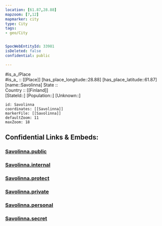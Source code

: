 ```yaml
---
location: [61.87,28.88] 
mapzoom: [7,12] 
mapmarker: city 
type: City
tags:
- geo/City


SpocWebEntityId: 33981
isDeleted: false
confidential: public

---
```

#is_a_/Place  
#is_a_ :: [[Place]] 
[has_place_longitude::28.88] 
[has_place_latitude::61.87] 
[name::Savolinna] 
State ::  
Country :: [[Finland]]  
[StateId::] 
[Population::] 
[Unknown::] 


```leaflet
id: Savolinna
coordinates: [[Savolinna]] 
markerFile: [[Savolinna]] 
defaultZoom: 11 
maxZoom: 18
```


## Confidential Links & Embeds: 

### [Savolinna.public](/_public/\Earth\Continent\Europe\Europe~North\Finland\Provinces~Finland\Eastern_Finland\counties~Eastern_Finland\Savonia~South\CitySavolinna.public.md) 

### [Savolinna.internal](/_internal/\Earth\Continent\Europe\Europe~North\Finland\Provinces~Finland\Eastern_Finland\counties~Eastern_Finland\Savonia~South\CitySavolinna.internal.md) 

### [Savolinna.protect](/_protect/\Earth\Continent\Europe\Europe~North\Finland\Provinces~Finland\Eastern_Finland\counties~Eastern_Finland\Savonia~South\CitySavolinna.protect.md) 

### [Savolinna.private](/_private/\Earth\Continent\Europe\Europe~North\Finland\Provinces~Finland\Eastern_Finland\counties~Eastern_Finland\Savonia~South\CitySavolinna.private.md) 

### [Savolinna.personal](/_personal/\Earth\Continent\Europe\Europe~North\Finland\Provinces~Finland\Eastern_Finland\counties~Eastern_Finland\Savonia~South\CitySavolinna.personal.md) 

### [Savolinna.secret](/_secret/\Earth\Continent\Europe\Europe~North\Finland\Provinces~Finland\Eastern_Finland\counties~Eastern_Finland\Savonia~South\CitySavolinna.secret.md)


